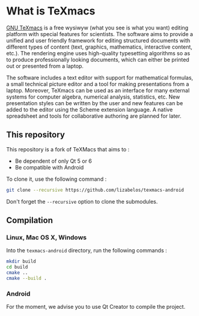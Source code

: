 # What is  TeXmacs

[GNU TeXmacs](https://texmacs.org) is a free wysiwyw (what you see is what you want) editing platform with special features for scientists. The software aims to provide a unified and user friendly framework for editing structured documents with different types of content (text, graphics, mathematics, interactive content, etc.). The rendering engine uses high-quality typesetting algorithms so as to produce professionally looking documents, which can either be printed out or presented from a laptop.

The software includes a text editor with support for mathematical formulas, a small technical picture editor and a tool for making presentations from a laptop. Moreover, TeXmacs can be used as an interface for many external systems for computer algebra, numerical analysis, statistics, etc. New presentation styles can be written by the user and new features can be added to the editor using the Scheme extension language. A native spreadsheet and tools for collaborative authoring are planned for later.

## This repository

This repository is a fork of TeXMacs that aims to : 
 - Be dependent of only Qt 5 or 6
 - Be compatible with Android

To clone it, use the following command : 
```bash
git clone --recursive https://github.com/lizabelos/texmacs-android
```
Don't forget the `--recursive` option to clone the submodules.

## Compilation

### Linux, Mac OS X, Windows

Into the `texmacs-android` directory, run the following commands :
```bash
mkdir build
cd build
cmake ..
cmake --build .
```

### Android

For the moment, we advise you to use Qt Creator to compile the project.

